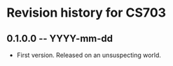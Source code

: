 # Revision history for CS703

## 0.1.0.0 -- YYYY-mm-dd

* First version. Released on an unsuspecting world.
